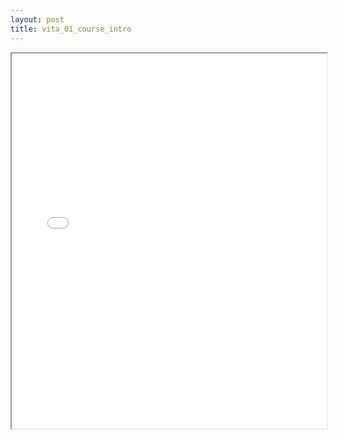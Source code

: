 ```yaml
---
layout: post
title: vita_01_course_intro
---
```


<div class="pdf-container">
<iframe src="/ea/assets/pdfs/vita_01_course_intro.pdf" height="600" width="100%" allowFullScreen="true"></iframe>
</div>

